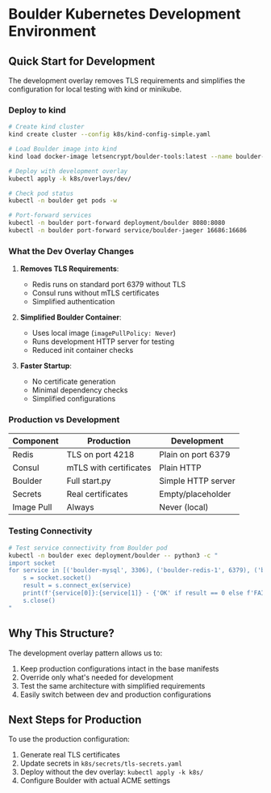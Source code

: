 # Boulder Kubernetes Development Environment

## Quick Start for Development

The development overlay removes TLS requirements and simplifies the configuration for local testing with kind or minikube.

### Deploy to kind

```bash
# Create kind cluster
kind create cluster --config k8s/kind-config-simple.yaml

# Load Boulder image into kind
kind load docker-image letsencrypt/boulder-tools:latest --name boulder-k8s

# Deploy with development overlay
kubectl apply -k k8s/overlays/dev/

# Check pod status
kubectl -n boulder get pods -w

# Port-forward services
kubectl -n boulder port-forward deployment/boulder 8080:8080
kubectl -n boulder port-forward service/boulder-jaeger 16686:16686
```

### What the Dev Overlay Changes

1. **Removes TLS Requirements**:
   - Redis runs on standard port 6379 without TLS
   - Consul runs without mTLS certificates
   - Simplified authentication

2. **Simplified Boulder Container**:
   - Uses local image (`imagePullPolicy: Never`)
   - Runs development HTTP server for testing
   - Reduced init container checks

3. **Faster Startup**:
   - No certificate generation
   - Minimal dependency checks
   - Simplified configurations

### Production vs Development

| Component | Production | Development |
|-----------|------------|-------------|
| Redis | TLS on port 4218 | Plain on port 6379 |
| Consul | mTLS with certificates | Plain HTTP |
| Boulder | Full start.py | Simple HTTP server |
| Secrets | Real certificates | Empty/placeholder |
| Image Pull | Always | Never (local) |

### Testing Connectivity

```bash
# Test service connectivity from Boulder pod
kubectl -n boulder exec deployment/boulder -- python3 -c "
import socket
for service in [('boulder-mysql', 3306), ('boulder-redis-1', 6379), ('boulder-consul', 8500)]:
    s = socket.socket()
    result = s.connect_ex(service)
    print(f'{service[0]}:{service[1]} - {'OK' if result == 0 else f'FAILED ({result})'})
    s.close()
"
```

## Why This Structure?

The development overlay pattern allows us to:
1. Keep production configurations intact in the base manifests
2. Override only what's needed for development
3. Test the same architecture with simplified requirements
4. Easily switch between dev and production configurations

## Next Steps for Production

To use the production configuration:
1. Generate real TLS certificates
2. Update secrets in `k8s/secrets/tls-secrets.yaml`
3. Deploy without the dev overlay: `kubectl apply -k k8s/`
4. Configure Boulder with actual ACME settings